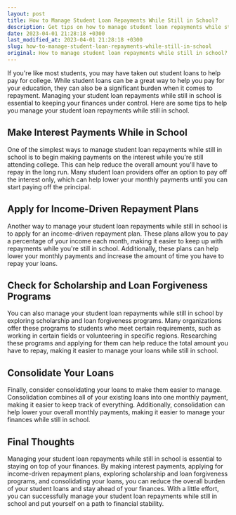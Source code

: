```yaml
---
layout: post
title: How to Manage Student Loan Repayments While Still in School?
description: Get tips on how to manage student loan repayments while still in school so that you can save money and stay on top of your finances.
date: 2023-04-01 21:28:18 +0300
last_modified_at: 2023-04-01 21:28:18 +0300
slug: how-to-manage-student-loan-repayments-while-still-in-school
original: How to manage student loan repayments while still in school?
---
```

If you're like most students, you may have taken out student loans to help pay for college. While student loans can be a great way to help you pay for your education, they can also be a significant burden when it comes to repayment. Managing your student loan repayments while still in school is essential to keeping your finances under control. Here are some tips to help you manage your student loan repayments while still in school.

## Make Interest Payments While in School

One of the simplest ways to manage student loan repayments while still in school is to begin making payments on the interest while you're still attending college. This can help reduce the overall amount you'll have to repay in the long run. Many student loan providers offer an option to pay off the interest only, which can help lower your monthly payments until you can start paying off the principal.

## Apply for Income-Driven Repayment Plans

Another way to manage your student loan repayments while still in school is to apply for an income-driven repayment plan. These plans allow you to pay a percentage of your income each month, making it easier to keep up with repayments while you're still in school. Additionally, these plans can help lower your monthly payments and increase the amount of time you have to repay your loans.

## Check for Scholarship and Loan Forgiveness Programs

You can also manage your student loan repayments while still in school by exploring scholarship and loan forgiveness programs. Many organizations offer these programs to students who meet certain requirements, such as working in certain fields or volunteering in specific regions. Researching these programs and applying for them can help reduce the total amount you have to repay, making it easier to manage your loans while still in school.

## Consolidate Your Loans

Finally, consider consolidating your loans to make them easier to manage. Consolidation combines all of your existing loans into one monthly payment, making it easier to keep track of everything. Additionally, consolidation can help lower your overall monthly payments, making it easier to manage your finances while still in school.

## Final Thoughts

Managing your student loan repayments while still in school is essential to staying on top of your finances. By making interest payments, applying for income-driven repayment plans, exploring scholarship and loan forgiveness programs, and consolidating your loans, you can reduce the overall burden of your student loans and stay ahead of your finances. With a little effort, you can successfully manage your student loan repayments while still in school and put yourself on a path to financial stability.